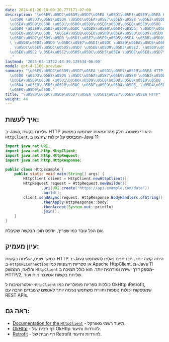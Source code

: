 ```yaml
---
date: 2024-01-20 18:00:20.777171-07:00
description: "\u05E9\u05DC\u05D9\u05D7\u05EA \u05D1\u05E7\u05E9\u05EA HTTP \u05D4\u05D9\
  \u05D0 \u05D3\u05E8\u05DA \u05DC\u05EA\u05E7\u05E9\u05E8 \u05E2\u05DD \u05E9\u05E8\
  \u05EA\u05D9\u05DD \u05D1\u05D0\u05D9\u05E0\u05D8\u05E8\u05E0\u05D8 - \u05D0\u05EA\
  \u05D4 \u05E9\u05D5\u05D0\u05DC \u05DE\u05E9\u05D4\u05D5, \u05D4\u05DD \u05E2\u05D5\
  \u05E0\u05D9\u05DD. \u05EA\u05DB\u05E0\u05D9\u05EA\u05E0\u05D9\u05DD \u05E9\u05D5\
  \u05DC\u05D7\u05D9\u05DD \u05D1\u05E7\u05E9\u05D5\u05EA \u05DB\u05D0\u05DC\u05D4\
  \ \u05DB\u05D3\u05D9 \u05DC\u05E7\u05D1\u05DC \u05E0\u05EA\u05D5\u05E0\u05D9\u05DD\
  , \u05DC\u05E9\u05DC\u05D5\u05D7 \u05DE\u05D9\u05D3\u05E2, \u05D0\u05D5 \u05DC\u05D1\
  \u05E6\u05E2 \u05E4\u05E2\u05D5\u05DC\u05D5\u05EA \u05DE\u05E8\u05D7\u05D5\u05E7\
  ."
lastmod: '2024-03-13T22:44:39.125534-06:00'
model: gpt-4-1106-preview
summary: "\u05E9\u05DC\u05D9\u05D7\u05EA \u05D1\u05E7\u05E9\u05EA HTTP \u05D4\u05D9\
  \u05D0 \u05D3\u05E8\u05DA \u05DC\u05EA\u05E7\u05E9\u05E8 \u05E2\u05DD \u05E9\u05E8\
  \u05EA\u05D9\u05DD \u05D1\u05D0\u05D9\u05E0\u05D8\u05E8\u05E0\u05D8 - \u05D0\u05EA\
  \u05D4 \u05E9\u05D5\u05D0\u05DC \u05DE\u05E9\u05D4\u05D5, \u05D4\u05DD \u05E2\u05D5\
  \u05E0\u05D9\u05DD."
title: "\u05E9\u05DC\u05D9\u05D7\u05EA \u05D1\u05E7\u05E9\u05EA HTTP"
weight: 44
---
```


## איך לעשות:
ב-Java, שליחת בקשת HTTP היא די פשוטה. חלק מהדוגמאות ישתמשו בממשק `HttpClient`, המבוסס על יכולות שהוצגו ב-Java 11:

```Java
import java.net.URI;
import java.net.http.HttpClient;
import java.net.http.HttpRequest;
import java.net.http.HttpResponse;

public class HttpExample {
    public static void main(String[] args) {
        HttpClient client = HttpClient.newHttpClient();
        HttpRequest request = HttpRequest.newBuilder()
                .uri(URI.create("https://api.example.com/data"))
                .build();
        client.sendAsync(request, HttpResponse.BodyHandlers.ofString())
                .thenApply(HttpResponse::body)
                .thenAccept(System.out::println)
                .join();
    }
}
```

אם הכל עובד כמו שצריך, יודפס תוכן הבקשה שקיבלת.

## עיון מעמיק:
במשך שנים, שליחת בקשות HTTP ב-Java היתה קשה יותר. תכניתנים נאלצו להשתמש ב-`HttpURLConnection` או ספריות חיצוניות כמו Apache HttpClient. מ-Java 11 והלאה, הממשק `HttpClient` מספק דרך ישירה ומודרנית יותר. הוא כולל תמיכה ב-HTTP/2, שליחת בקשות אסינכרוניות ועוד.

אלטרנטיבות ל-`HttpClient` כוללות ספריות פופולריות כמו OkHttp וRetrofit, שמספקות יכולות נוספות וחוויית משתמש נעימה יותר לאנשים שעובדים הרבה עם REST APIs.

## ראה גם:
- [Documentation for the `HttpClient`](https://docs.oracle.com/en/java/javase/11/docs/api/java.net.http/java/net/http/HttpClient.html) - תיעוד רשמי מאורקל.
- [OkHttp](https://square.github.io/okhttp/) - דף הבית של OkHttp להורדות ותיעוד.
- [Retrofit](https://square.github.io/retrofit/) - דף הבית של Retrofit להורדות ותיעוד.
